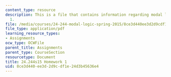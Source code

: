 ```yaml
---
content_type: resource
description: This is a file that contains information regarding modal logic homework
  1.
file: /media/courses/24-244-modal-logic-spring-2015/8ce3d440ee3d2d9cdf1e24d3b45636e4_MIT24_244S15_Homework1.pdf
file_type: application/pdf
learning_resource_types:
- Assignments
ocw_type: OCWFile
parent_title: Assignments
parent_type: CourseSection
resourcetype: Document
title: 24.244s15 Homework 1
uid: 8ce3d440-ee3d-2d9c-df1e-24d3b45636e4
---
```

